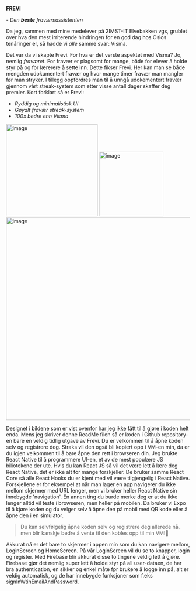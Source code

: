 **FREVI**

*- Den __beste__ fraværsassistenten*

Da jeg, sammen med mine medelever på 2IMST-IT Elvebakken vgs, grublet over hva den mest irriterende hindringen for en god dag hos Oslos tenåringer er, så hadde vi *alle* samme svar: Visma.

Det var da vi skapte Frevi. For hva er det verste aspektet med Visma? Jo, nemlig _fraværet_. For fravær er plagsomt for mange, både for elever å holde styr på og for lærerere å sette inn. Dette fikser Frevi. Her kan man se både mengden udokumentert fravær og hvor mange timer fravær man mangler før man stryker. I tillegg oppfordres man til å unngå udokementert fravær gjennom vårt streak-system som etter visse antall dager skaffer deg premier. Kort forklart så er Frevi:

- *Ryddig og minimalistisk UI*
- *Gøyalt fravær streak-system*
- *100x bedre enn Visma*

<img width="251" alt="image" src="https://github.com/roblocontop/FREVILAST/assets/144450422/2327b88b-c83e-4275-a176-862376d60c4c"> <img width="176" alt="image" src="https://github.com/roblocontop/FREVILAST/assets/144450422/1f100714-f162-4bf8-b4fb-6cd69137b905"> <img width="554" alt="image" src="https://github.com/roblocontop/FREVILAST/assets/144450422/6399ea67-119a-41d3-a9ba-fdf482bc1561">

Designet i bildene som er vist ovenfor har jeg ikke fått til å gjøre i koden helt enda. Mens jeg skriver denne ReadMe filen så er koden i Github repository-en bare en veldig tidlig utgave av Frevi. Du er velkommen til å åpne koden selv og registrere deg. Straks vil den også bli kopiert opp i VM-en min, da er du igjen velkommen til å bare åpne den rett i browseren din. Jeg brukte React Native til å programmere UI-en, et av de mest populære JS biliotekene der ute. Hvis du kan React JS så vil det være lett å lære deg React Native, det er ikke alt for mange forskjeller. De bruker samme React Core så alle React Hooks du er kjent med vil være tilgjengelig i React Native. Forskjellene er for eksempel at når man lager en app navigerer du ikke mellom skjermer med URL lenger, men vi bruker heller React Native sin innebygde 'navigation'. En annen ting du burde merke deg er at du ikke lenger alltid vil teste i browseren, men heller på mobilen. Da bruker vi Expo til å kjøre koden og du velger selv å åpne den på mobil med QR kode eller å åpne den i en simulator. 

> Du kan selvfølgelig åpne koden selv og registrere deg allerede nå, men blir kanskje bedre å vente til den kobles opp til min VM!🤗

Akkurat nå er det bare to skjermer i appen min som du kan navigere mellom, LoginScreen og HomeScreen. På vår LoginScreen vil du se to knapper, login og register. Med Firebase blir akkurat disse to tingene veldig lett å gjøre. Firebase gjør det nemlig super lett å holde styr på all user-dataen, de har bra authentication, en sikker og enkel måte fpr brukere å logge inn på, alt er veldig automatisk, og de har innebygde funksjoner som f.eks signInWtihEmailAndPassword. 


